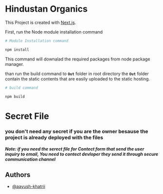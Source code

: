 
# Hindustan Organics
This Project is created with [Next.js](https://nextjs.org/).

First, run the Node module installation command

```bash
# Module Installation command

npm install
```
This command will downalad the required packages from node package manager.

than run the build command to **```Out```**  folder in root directory
the **```Out```**  folder contain the static contents that are easily uploaded to the static hosting.


```bash
# build command

npm build
```




# Secret File

### you don't need any secret if you are the owner besause the project is already deployed with the files


##### Note: if you need the serect file for Contect form that send the user inquiry to email, You need to contect devloper they send it through secure communication channel


## Authors

- [@aayush-khatrii](https://github.com/aayush-khatrii)
